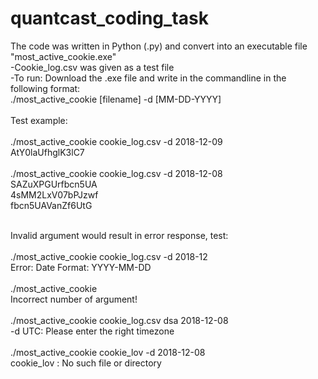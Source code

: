# quantcast_coding_task

The code was written in Python (.py) and convert into an executable file "most_active_cookie.exe" <br />
-Cookie_log.csv was given as a test file <br />
-To run: Download the .exe file and write in the commandline in the following format: <br />
./most_active_cookie [filename] -d [MM-DD-YYYY] <br />
<br />
Test example: <br />
<br />
./most_active_cookie cookie_log.csv -d 2018-12-09  
AtY0laUfhglK3lC7 <br />
<br />
./most_active_cookie cookie_log.csv -d 2018-12-08  
SAZuXPGUrfbcn5UA  <br />
4sMM2LxV07bPJzwf  <br />
fbcn5UAVanZf6UtG  <br />
<br />

Invalid argument would result in error response, test: <br />
<br />
./most_active_cookie cookie_log.csv -d 2018-12 <br />
Error: Date Format: YYYY-MM-DD     <br />
<br />
./most_active_cookie <br />
Incorrect number of argument! <br />
<br />
./most_active_cookie cookie_log.csv  dsa 2018-12-08 <br />
-d UTC: Please enter the right timezone <br />
<br />
./most_active_cookie cookie_lov -d 2018-12-08  <br />
cookie_lov : No such file or directory <br />

